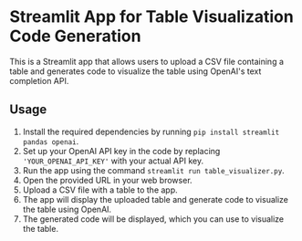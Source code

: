 # Streamlit App for Table Visualization Code Generation

This is a Streamlit app that allows users to upload a CSV file containing a table and generates code to visualize the table using OpenAI's text completion API.

## Usage

1. Install the required dependencies by running `pip install streamlit pandas openai`.
2. Set up your OpenAI API key in the code by replacing `'YOUR_OPENAI_API_KEY'` with your actual API key.
3. Run the app using the command `streamlit run table_visualizer.py`.
4. Open the provided URL in your web browser.
5. Upload a CSV file with a table to the app.
6. The app will display the uploaded table and generate code to visualize the table using OpenAI.
7. The generated code will be displayed, which you can use to visualize the table.
